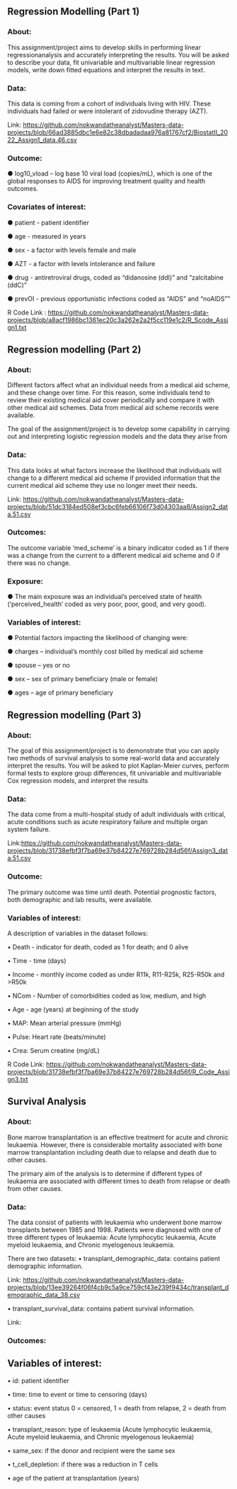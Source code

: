 ## Regression Modelling (Part 1)

### About:

This assignment/project aims to develop skills in performing linear regressionanalysis and accurately interpreting the results. You will be asked to describe your data, fit univariable and multivariable linear regression models, write down fitted equations and interpret the results in text.

### Data: 

This data is coming from a cohort of individuals living with HIV. These individuals had failed or 
were intolerant of zidovudine therapy (AZT). 

Link: https://github.com/nokwandatheanalyst/Masters-data-projects/blob/66ad3885dbc1e6e82c38dbadadaa976a81767cf2/BiostatII_2022_Assign1_data.46.csv

### Outcome:

● </li> log10_vload – log base 10 viral load (copies/mL), which is one of the global responses to 
AIDS for improving treatment quality and health outcomes. 

### Covariates of interest:
● patient - patient identifier

● age - measured in years

● sex - a factor with levels female and male

● AZT - a factor with levels intolerance and failure

● drug - antiretroviral drugs, coded as “didanosine (ddI)” and “zalcitabine (ddC)”

● prevOI - previous opportunistic infections coded as “AIDS” and “noAIDS””

R Code Link : https://github.com/nokwandatheanalyst/Masters-data-projects/blob/a8acf1986bc1361ec20c3a262e2a2f5cc119e1c2/R_Scode_Assign1.txt

## Regression modelling (Part 2)

### About:

Different factors affect what an individual needs from a medical aid scheme, and these change over time. For this reason, some individuals tend to review their existing medical aid cover periodically and compare it with other medical aid schemes. Data from medical aid scheme records were available. 

The goal of the assignment/project is to develop some capability in carrying out and interpreting logistic regression models and the data they arise from

### Data:

This data looks at what factors increase the likelihood that individuals will change to a different medical aid scheme if provided information that the current medical aid scheme they use no longer meet their needs. 

Link: https://github.com/nokwandatheanalyst/Masters-data-projects/blob/51dc3184ed508ef3cbc6feb66106f73d04303aa8/Assign2_data.51.csv

### Outcomes:
The outcome variable ‘med_scheme’ is a binary indicator coded as 1 if there was a change from the current to a different medical aid scheme and 0 if there was no change. 

### Exposure:

● The main exposure was an individual’s perceived state of health (‘perceived_health’ coded as very poor, poor, good, and very good). 

### Variables of interest:

● Potential factors impacting the likelihood of changing were:

● charges – individual’s monthly cost billed by medical aid scheme 

● spouse – yes or no

● sex – sex of primary beneficiary (male or female)

● ages – age of primary beneficiary

## Regression modelling (Part 3)

### About:
The goal of this assignment/project is to demonstrate that you can apply two methods of survival analysis to some real-world data and accurately interpret the results. You will be asked to plot Kaplan-Meier curves, perform formal tests to explore group differences, fit univariable and multivariable Cox regression models, and interpret the results

### Data:

The data come from a multi-hospital study of adult individuals with critical, acute conditions such as acute respiratory failure and multiple organ system failure.

Link:https://github.com/nokwandatheanalyst/Masters-data-projects/blob/31738efbf3f7ba69e37b84227e769728b284d56f/Assign3_data.51.csv

### Outcome:
The primary outcome was time until death. Potential prognostic factors, both demographic and lab results, were available. 

### Variables of interest:
A description of variables in the dataset follows:

• Death - indicator for death, coded as 1 for death; and 0 alive

• Time - time (days)

• Income - monthly income coded as under R11k, R11-R25k, R25-R50k and >R50k

• NCom - Number of comorbidities coded as low, medium, and high

• Age - age (years) at beginning of the study 

• MAP: Mean arterial pressure (mmHg)

• Pulse: Heart rate (beats/minute)

• Crea: Serum creatine (mg/dL)

R Code Link: https://github.com/nokwandatheanalyst/Masters-data-projects/blob/31738efbf3f7ba69e37b84227e769728b284d56f/R_Code_Assign3.txt

## Survival Analysis

### About:
Bone marrow transplantation is an effective treatment for acute and chronic leukaemia. However, there is considerable mortality associated with bone marrow transplantation including death due to relapse and death due to other causes.

The primary aim of the analysis is to determine if different types of leukaemia are associated with different times to death from relapse or death from other causes.

### Data:
The data consist of patients with leukaemia who underwent bone marrow transplants between 1985 and 1998. Patients were diagnosed with one of three different types of leukaemia: Acute lymphocytic leukaemia, Acute myeloid leukaemia, and Chronic myelogenous leukaemia. 

There are two datasets:
• transplant_demographic_data: contains patient demographic information.

Link: https://github.com/nokwandatheanalyst/Masters-data-projects/blob/13ee39264f06f4cb9c5a9ce759cf43e239f9434c/transplant_demographic_data_38.csv

• transplant_survival_data: contains patient survival information.

Link:

### Outcomes:

## Variables of interest:
• id: patient identifier

• time: time to event or time to censoring (days)

• status: event status 0 = censored, 1 = death from relapse, 2 = death from other causes

• transplant_reason: type of leukaemia (Acute lymphocytic leukaemia, Acute myeloid leukaemia, and Chronic myelogenous leukaemia)

• same_sex: if the donor and recipient were the same sex

• t_cell_depletion: if there was a reduction in T cells

• age of the patient at transplantation (years)

